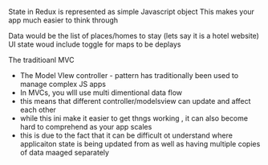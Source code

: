   State in Redux is represented as simple Javascript object
  This makes your app much easier to think through
  
  Data would be the list of places/homes to stay (lets say it is a hotel website)
  UI state woud include toggle for maps to be deplays
  
  The traditioanl MVC
  * The Model VIew controller - pattern has traditionally been used to manage complex JS apps
  * In MVCs, you wlll use multi dimentional data flow
  * this means that different controller/modelsview can update and affect each other
  * while this ini make it easier to get thngs working , it can also become hard to comprehend as your app scales
  * this is due to the fact that it can be difficult ot understand where applicaiton state is being updated from as well as having multiple copies of data maaged separately
